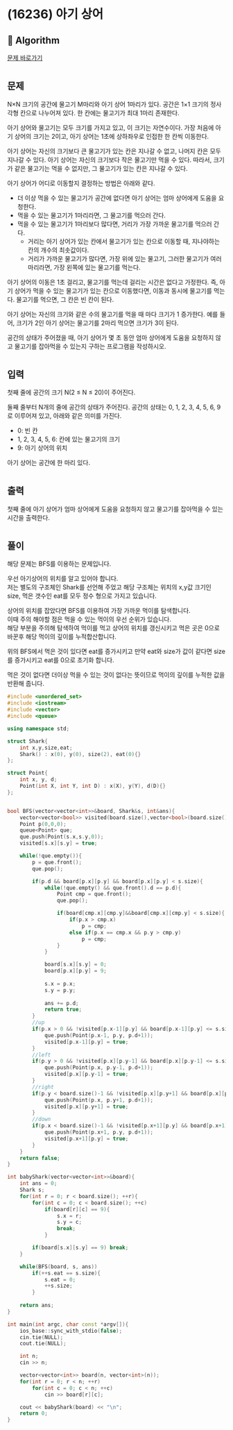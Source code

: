 # (16236) 아기 상어
## :100: Algorithm
[문제 바로가기](https://www.acmicpc.net/problem/16236)
#
## 문제
N×N 크기의 공간에 물고기 M마리와 아기 상어 1마리가 있다. 공간은 1×1 크기의 정사각형 칸으로 나누어져 있다. 한 칸에는 물고기가 최대 1마리 존재한다.

아기 상어와 물고기는 모두 크기를 가지고 있고, 이 크기는 자연수이다. 가장 처음에 아기 상어의 크기는 2이고, 아기 상어는 1초에 상하좌우로 인접한 한 칸씩 이동한다.

아기 상어는 자신의 크기보다 큰 물고기가 있는 칸은 지나갈 수 없고, 나머지 칸은 모두 지나갈 수 있다. 아기 상어는 자신의 크기보다 작은 물고기만 먹을 수 있다. 따라서, 크기가 같은 물고기는 먹을 수 없지만, 그 물고기가 있는 칸은 지나갈 수 있다.

아기 상어가 어디로 이동할지 결정하는 방법은 아래와 같다.

- 더 이상 먹을 수 있는 물고기가 공간에 없다면 아기 상어는 엄마 상어에게 도움을 요청한다.
- 먹을 수 있는 물고기가 1마리라면, 그 물고기를 먹으러 간다.
- 먹을 수 있는 물고기가 1마리보다 많다면, 거리가 가장 가까운 물고기를 먹으러 간다.
    - 거리는 아기 상어가 있는 칸에서 물고기가 있는 칸으로 이동할 때, 지나야하는 칸의 개수의 최솟값이다.
    - 거리가 가까운 물고기가 많다면, 가장 위에 있는 물고기, 그러한 물고기가 여러마리라면, 가장 왼쪽에 있는 물고기를 먹는다.


아기 상어의 이동은 1초 걸리고, 물고기를 먹는데 걸리는 시간은 없다고 가정한다. 즉, 아기 상어가 먹을 수 있는 물고기가 있는 칸으로 이동했다면, 이동과 동시에 물고기를 먹는다. 물고기를 먹으면, 그 칸은 빈 칸이 된다.

아기 상어는 자신의 크기와 같은 수의 물고기를 먹을 때 마다 크기가 1 증가한다. 예를 들어, 크기가 2인 아기 상어는 물고기를 2마리 먹으면 크기가 3이 된다.

공간의 상태가 주어졌을 때, 아기 상어가 몇 초 동안 엄마 상어에게 도움을 요청하지 않고 물고기를 잡아먹을 수 있는지 구하는 프로그램을 작성하시오.
#
## 입력
첫째 줄에 공간의 크기 N(2 ≤ N ≤ 20)이 주어진다.

둘째 줄부터 N개의 줄에 공간의 상태가 주어진다. 공간의 상태는 0, 1, 2, 3, 4, 5, 6, 9로 이루어져 있고, 아래와 같은 의미를 가진다.

- 0: 빈 칸
- 1, 2, 3, 4, 5, 6: 칸에 있는 물고기의 크기
- 9: 아기 상어의 위치

아기 상어는 공간에 한 마리 있다.
#
## 출력
첫째 줄에 아기 상어가 엄마 상어에게 도움을 요청하지 않고 물고기를 잡아먹을 수 있는 시간을 출력한다.
#
## 풀이
해당 문제는 BFS를 이용하는 문제입니다.  

우선 아기상어의 위치를 알고 있어야 합니다.   
저는 별도의 구조체인 Shark를 선언해 주었고 해당 구조체는 위치의 x,y값 크기인 size, 먹은 갯수인 eat를 모두 정수 형으로 가지고 있습니다.  

상어의 위치를 잡았다면 BFS를 이용하여 가장 가까운 먹이를 탐색합니다.  
이때 주의 해야할 점은 먹을 수 있는 먹이의 우선 순위가 있습니다.  
해당 부분을 주의해 탐색하여 먹이를 먹고 상어의 위치를 갱신시키고 먹은 곳은 0으로 바꾼후 해당 먹이의 깊이를 누적합산합니다.  

위의 BFS에서 먹은 것이 있다면 eat를 증가시키고 만약 eat와 size가 값이 같다면 size를 증가시키고 eat를 0으로 초기화 합니다.  

먹은 것이 없다면 더이상 먹을 수 있는 것이 없다는 뜻이므로 먹이의 깊이를 누적한 값을 반환해 줍니다.  

```cpp
#include <unordered_set>
#include <iostream>
#include <vector>
#include <queue>

using namespace std;

struct Shark{
    int x,y,size,eat;
    Shark() : x(0), y(0), size(2), eat(0){}
};

struct Point{
    int x, y, d;
    Point(int X, int Y, int D) : x(X), y(Y), d(D){}
};


bool BFS(vector<vector<int>>&board, Shark&s, int&ans){
    vector<vector<bool>> visited(board.size(),vector<bool>(board.size()));
    Point p(0,0,0);
    queue<Point> que;
    que.push(Point(s.x,s.y,0));
    visited[s.x][s.y] = true;

    while(!que.empty()){
        p = que.front();
        que.pop();

        if(p.d && board[p.x][p.y] && board[p.x][p.y] < s.size){
            while(!que.empty() && que.front().d == p.d){
                Point cmp = que.front();
                que.pop();

                if(board[cmp.x][cmp.y]&&board[cmp.x][cmp.y] < s.size){
                    if(p.x > cmp.x)
                        p = cmp;
                    else if(p.x == cmp.x && p.y > cmp.y)
                        p = cmp;
                }
            }

            board[s.x][s.y] = 0;
            board[p.x][p.y] = 9;
            
            s.x = p.x;
            s.y = p.y;
 
            ans += p.d;
            return true;
        }
        //up
        if(p.x > 0 && !visited[p.x-1][p.y] && board[p.x-1][p.y] <= s.size){
            que.push(Point(p.x-1, p.y, p.d+1));
            visited[p.x-1][p.y] = true;
        }
        //left
        if(p.y > 0 && !visited[p.x][p.y-1] && board[p.x][p.y-1] <= s.size){
            que.push(Point(p.x, p.y-1, p.d+1));
            visited[p.x][p.y-1] = true;
        }
        //right
        if(p.y < board.size()-1 && !visited[p.x][p.y+1] && board[p.x][p.y+1] <= s.size){
            que.push(Point(p.x, p.y+1, p.d+1));
            visited[p.x][p.y+1] = true;
        }
        //down
        if(p.x < board.size()-1 && !visited[p.x+1][p.y] && board[p.x+1][p.y] <= s.size){
            que.push(Point(p.x+1, p.y, p.d+1));
            visited[p.x+1][p.y] = true;
        }
    }
    return false;
}

int babyShark(vector<vector<int>>&board){
    int ans = 0;
    Shark s;
    for(int r = 0; r < board.size(); ++r){
        for(int c = 0; c < board.size(); ++c)
            if(board[r][c] == 9){
                s.x = r;
                s.y = c;
                break;
            }

        if(board[s.x][s.y] == 9) break;
    }

    while(BFS(board, s, ans))
        if(++s.eat == s.size){
            s.eat = 0;
            ++s.size;
        }
    
    return ans;
}

int main(int argc, char const *argv[]){
    ios_base::sync_with_stdio(false);
    cin.tie(NULL);
    cout.tie(NULL);

    int n;
    cin >> n;

    vector<vector<int>> board(n, vector<int>(n));
    for(int r = 0; r < n; ++r)
        for(int c = 0; c < n; ++c)
            cin >> board[r][c];

    cout << babyShark(board) << "\n";
    return 0;
}
```
